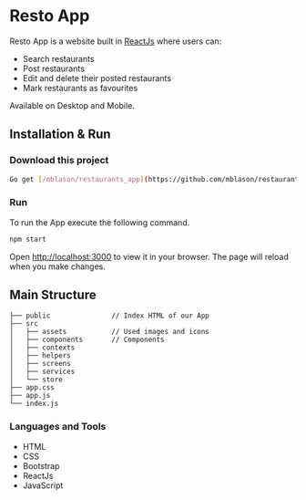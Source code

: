 # Resto App

Resto App is a website built in [ReactJs](https://reactjs.org/docs/getting-started.html) where users can:

* Search restaurants
* Post restaurants
* Edit and delete their posted restaurants
* Mark restaurants as favourites

Available on Desktop and Mobile. 

## Installation & Run

### Download this project
```bash
Go get [/mblason/restaurants_app](https://github.com/mblason/restaurants_app)
```

### Run
To run the App execute the following command.
```bash
npm start
```
Open [http://localhost:3000](http://localhost:3000) to view it in your browser. The page will reload when you make changes.

## Main Structure
```  
├── public               // Index HTML of our App 
├── src
│   ├── assets           // Used images and icons 
│   ├── components       // Components
│   ├── contexts   
│   ├── helpers   
│   ├── screens   
│   ├── services   
│   └── store
├── app.css
├── app.js
└── index.js
```

### Languages and Tools

* HTML
* CSS 
* Bootstrap
* ReactJs
* JavaScript